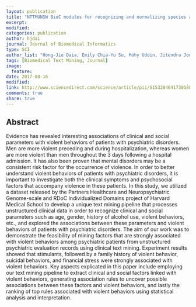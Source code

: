 ```yaml
---
layout: publication
title: "NTTMUNSW BioC modules for recognizing and normalizing species and gene/protein mentions"
excerpt:
modified:
categories: publication
author: hjdai
journal: Journal of Biomedical Informatics
type: SCI
author_list: "Hong-Jie Daia, Emily Chia-Yu Su, Mohy Uddin, Jitendra Jonnagaddala, Chi-Shin Wu, Shabbir Syed-Abdul"
tags: [Biomedical Text Mining, Journal]
image:
  feature:
date: 2017-08-16
modified: 
link: http://www.sciencedirect.com/science/article/pii/S1532046417301880
comments: true
share: true
---
```


## Abstract

Evidence has revealed interesting associations of clinical and social parameters with violent behaviors of patients with psychiatric disorders. Men are more violent preceding and during hospitalization, whereas women are more violent than men throughout the 3 days following a hospital admission. It has also been proven that mental disorders may be a consistent risk factor for the occurrence of violence. In order to better understand violent behaviors of patients with psychiatric disorders, it is important to investigate both the clinical symptoms and psychosocial factors that accompany violence in these patients. In this study, we utilized a dataset released by the Partners Healthcare and Neuropsychiatric Genome-scale and RDoC Individualized Domains project of Harvard Medical School to develop a unique text mining pipeline that processes unstructured clinical data in order to recognize clinical and social parameters such as age, gender, history of alcohol use, violent behaviors, etc., and explored the associations between these parameters and violent behaviors of patients with psychiatric disorders. The aim of our work was to demonstrate the feasibility of mining factors that are strongly associated with violent behaviors among psychiatric patients from unstructured psychiatric evaluation records using clinical text mining. Experiment results showed that stimulants, followed by a family history of violent behavior, suicidal behaviors, and financial stress were strongly associated with violent behaviors. Key aspects explicated in this paper include employing our text mining pipeline to extract clinical and social factors linked with violent behaviors, generating association rules to uncover possible associations between these factors and violent behaviors, and lastly the ranking of top rules associated with violent behaviors using statistical analysis and interpretation.